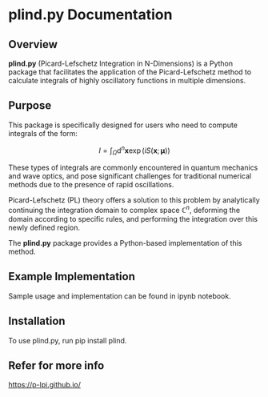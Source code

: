 # plind.py Documentation

## Overview
**plind.py** (Picard-Lefschetz Integration in N-Dimensions) is a Python package that facilitates the application of the Picard-Lefschetz method to calculate integrals of highly oscillatory functions in multiple dimensions.

## Purpose
This package is specifically designed for users who need to compute integrals of the form:

$$I = \int_\Omega \text{d}^n\mathbf{x}\exp(i S(\mathbf{x}; \mathbf{\mu}))$$

These types of integrals are commonly encountered in quantum mechanics and wave optics, and pose significant challenges for traditional numerical methods due to the presence of rapid oscillations.

Picard-Lefschetz (PL) theory offers a solution to this problem by analytically continuing the integration domain to complex space $\mathbb{C}^n$, deforming the domain according to specific rules, and performing the integration over this newly defined region.

The **plind.py** package provides a Python-based implementation of this method.

## Example Implementation
Sample usage and implementation can be found in ipynb notebook.

## Installation
To use plind.py, run pip install plind.



## Refer for more info
https://p-lpi.github.io/




